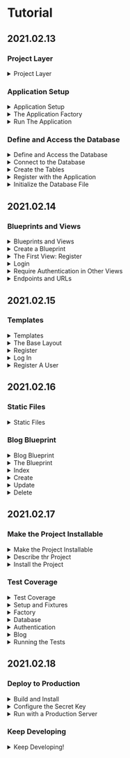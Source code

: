 # Tutorial

## 2021.02.13

### Project Layer

<details>

<summary>Project Layer</summary >

- Tutorial 프로젝트 디렉토리 내부 구조

  - flaskr/: 어플리케이션 소스와 파일을 보관할 파이썬 패키지

  - tests/: 테스트 모듈들을 보관할 디렉토리

  - venv/: 프로젝트를 위한 파이썬 가상환경

    - 이 프로젝트의 경우 ../venv/의 가상환경 사용한다.

</details>

### Application Setup

<details>

<summary>Application Setup</summary>

- Flask application은 Flask class의 인스턴스로 설정과 URL등이 모두 클래스에 등록되어있다.

- Flask 인스턴스를 글로벌하게 만드는 것은 프로젝트 규모가 커져가면서 문제를 야기할 수 있기 때문에 함수를 통해서 인스턴스를 생성할 것이다.

  - application factory

</details>

<details>

<summary>The Application Factory</summary>

- flaskr/__init__.py

  1) application factory를 포함한다.

  2) flaskr 디렉토리가 패키지임을 파이썬에게 알려준다.

  - create_app(): application factory function 및 application 기본 설정

</details>

<details>

<summary>Run The Application</summary>

- Flask 패키지의 최상위 디렉토리에서 application을 실행하도록 한다.

- For Linux and Mac:

```shell
$ export FLASK_APP=flaskr
$ export FLASK_ENV=development
$ flask run
```

</details>

### Define and Access the Database

<details>

<summary>Define and Access the Database</summary>

- 이 프로젝트에서는 SQLite DB를 사용한다.

- 파이썬은 SQLite를 지원하는 모듈 sqlite3를 지원한다.

- SQLite

  - python built-in module

  - 별도의 database server설정이 필요없어서 편하다.

  - 동시접속에서 성능 문제 있을 수 있지만, 작은 프로젝트에서는 문제 없다.

</details>

<details>

<summary>Connect to the Database</summary>

- database connection 생성

  - request에 의해서 connection 생성 후 response 반환 전에 close

- flaskr/db.py

  1) get_db(): g 객체에 접근해서 db 연결설정한다.

  2) close_db(): g 객체에 db 연결 존재하는 경우 종료한다.

</details>

<details>

<summary>Create the Tables</summary>

- SQLite에서 데이터는 table과 columns에 저장된다.

- Flaskr에서 사용자 정보는 user, 게시물은 post 테이블에 저장한다.

- flaskr/schema.sql

  - 테이블 생성

- flaskr/db.py

  1) init_db(): db 설정 초기화한다. db 연결 생성 및 테이블 생성.

  2) init_db_command(): init-db 명령어 설정.

</details>

<details>

<summary>Register with the Application</summary>

- close_db(), init_db_command() 함수는 application 인스턴스에 등록되어야 한다.

- flaskr/db.py

  1) init_db(): close_db, init_db_command 함수 등록

- flaskr/__init__.py

  1) create_app() 함수 하단에 db.init_app() 호출 추가

</details>

<details>

<summary>Initialize the Database File</summary>

- init-db 명령어가 app에 등록되어서 flask run과 같이 사용가능

```shell
$ flask init-db
Initialized the database.
```

- flaskr/instance dir 내부에 flask.sqlite 생성

</details>

## 2021.02.14

### Blueprints and Views

<details>

<summary>Blueprints and Views</summary>

- view function: application으로 온 요청에 대한 응답을 위한 코드

- request URL과 매칭하기 위해서 Flask는 pattern을 사용한다.

</details>

<details>

<summary>Create a Blueprint</summary>

- blueprint: 뷰와 관련된 코드들을 관리하는 방법

  - 뷰와 코드들을 application에 직접 등록하는 것이 아니라 blueprint에 등록하고 해당 blueprint가 factory function에서 app에 등록된다.

  - Flaskr's blueprint

    1) authentication function

    2) blog post function

- flaskr/auth.py

  1) Blueprint 객체 생성

- flaskr/__init.py__

  1) register_blueprint(): blueprint 객체 등록 - auth.bp

</details>

<details>

<summary>The First View: Register</summary>

- /auth/register에 접근 시 register 뷰 반환

- flaskr/auth.py

  1) register(): /auth/register URL 접근시에 사용자의 username, password를 입력받아 유효성 검사 후 등록한다.

</details>

<details>

<summary>Login</summary>

- flaskr/auth.py

  1) login(): user 정보 확인하여서 로그인 하는 함수. 로그인 후 session에 user_id 등록.

  2) load_logged_in_user(): app request에 대한 함수 실행전에 session을 확인하도록 하는 함수.

  3) logout(): session 정보 삭제하여서 로그아웃 처리.

</details>

<details>

<summary>Require Authentication in Other Views</summary>

- flaskr/auth.py

  1) login_require(): blog post 시에 사용자의 로그인 유무를 확인하는 함수.

</details>

<details>

<summary>Endpoints and URLs</summary>

- endpoint: view와 연결된 이름, URL로 view와 연결되는 이름.

</details>

## 2021.02.15

### Templates

<details>

<summary>Templates</summary>

- template file들은 flaskr 패키지 내부에 templates 디렉터리에 저장된다.

- template

  - statis data와 dynamic data를 위한 placeholder 등을 포함

- Jinja template

  - Flask는 Jinja template library  사용

  - Flask에서 Jinja template은 autoescape로 설정되어서 안전하다.

  - {{ .. }}: output to the final document

  - {% .. %}: control flow (if, for)

</details>

<details>

<summary>The Base Layout</summary>

- app의 각 화면은 각각의 HTML 구조 템플릿을 짜지않고, basic layout을 기반으로 확장하고 오버라이딩해서 사용한다.

- flaskr/templates/base.html

</details>

<details>

<summary>Register</summary>

- flaskr/templates/auth/register.html

</details>

<details>

<summary>Log In</summary>

- flaskr/templates/auth/login.html

</details>

<details>

<summary>Register A User</summary>

- <http://127.0.0.1:5000/auth/register> 과 <http://127.0.0.1:5000/auth/login> 접속

- form 입력하지 않고 register, login 버튼 클릭 시, 에러메시지 출력

  - flash()로 생성한 에러메시지 반환

</details>

## 2021.02.16

### Static Files

<details>

<summary>Static Files</summary>

- Flask는 flaskr/static 디렉토리 아래의 상대주소를 통해서 자동으로 static view들을 사용한다.

- base.html

```python
{{ url_for('static', filename='style.css') }}
```

- flaskr/static/style.css

</details>

### Blog Blueprint

<details>

<summary>Blog Blueprint</summary>

- blog

  - 모든 게시물 조회

  - 로그인한 사용자의 게시물 등록

  - 게시물 저자의 게시물 편집, 삭제

</details>

<details>

<summary>The Blueprint</summary>

- flaskr/blog.py

  1) Blueprint() 객체 생성

- flaskr/__init__.py

  1) blog blueprint, url rule 등록

</details>

<details>

<summary>Index</summary>

- 모든 게시물을 최신순으로 조회하는 화면

- flaskr/blog.py

  - index(): 게시물과 저자의 정보를 출력하는 화면

- flaskr/templates/blog/index.html

</details>

<details>

<summary>Create</summary>

- create view는 register view와 동일하게 동작한다.

- flaskr/blog.py

  1) create: 로그인한 사용자에 대해서 새로운 게시물 등록할 수 있도록 하는 함수

- flaskr/templates/blog/create.html

</details>

<details>

<summary>Update</summary>

- update와 delete는 게시물을 조회하여 사용자와 작성자 일치 여부의 확인이 필요하다.

- flaskr/blog.py

  1) get_post(): 게시물을 조회하여 존재여부, 작성자와 사용자 일치 여부를 확인하여 결과를 반환한다.

  2) update(): 게시물의 id를 입력받아서 해당 게시물을 update한다.

- flaskr/templates/blog/update.html

</details>

<details>

<summary>Delete</summary>

- delete view는 template 따로 존재하지 않는다.

- delete 버튼은 update 화면에 존재하고, 클릭 시 '/<id>/delete' URL로 접근.

- flaskr/blog.py

  1) delete(): 게시물 삭제 후 index 화면으로 이동

</details>

## 2021.02.17

### Make the Project Installable

<details>

<summary>Make the Project Installable</summary>

- project 배포가능하도록 설정.

- 다른 환경에서 해당 프로젝트를 설치하여서 동일하게 동작하도록 설정한다.

</details>

<details>

<summary>Describe thr Project</summary>

- setup.py

  1) 프로젝트, 파일 설명

- MANIFEST.in

  1) static files, templates, sql 등등 프로젝트 파일들을 설명한 파일

</details>

<details>

<summary>Install the Project</summary>

```shell
pip install -e
```

- pip가 setup.py 파일을 찾아서 해당 프로젝트를 editable 모드로 설치한다.

- pip list 명령어로 확인가능

- Tutorial directory가 아니어도 flask run 으로 실행가능

</details>

### Test Coverage

<details>

<summary>Test Coverage</summary>

- application unit code 작성

- pytest, coverage 설치

```shell
pip install pytest coverage
```

</details>

<details>

<summary>Setup and Fixtures</summary>

- test 코드들은 tests 디렉토리 아래에 위치한다.

  - tests 디렉토리는 package 디렉토리 내부가 아닌 동일 디렉토리에 위치한다.

- tests/conftest.py

  - fixtures: setup function

- 파이썬 모듈 내부의 모든 테스트, 테스트 함수들은 'test_'로 시작한다.

- tests/data.sql

  - test에서 사용할 데이터들을 삽입하는 sql

</details>

<details>

<summary>Factory</summary>

- tests/test_factory.py

</details>

<details>

<summary>Database</summary>

- tests/test_db.py

</details>

<details>

<summary>Authentication</summary>

- tests/conftest.py

- tests/test_auth.py

</details>

<details>

<summary>Blog</summary>

- tests/test_blog.py

</details>

<details>

<summary>Running the Tests</summary>

- setup.cfg

</details>

## 2021.02.18

### Deploy to Production

<details>

<summary>Build and Install</summary>

- wheel format - Python distribution

- dist 디렉토리 안에 whl파일 생성

```shell
$ pip install wheel
$ python setup.py bdist_wheel
$ pip install flaskr-1.0.0-py3-none-any.whl
# {project name}-{version}-{python tag} -{abi tag}-{platform tag}

# 새로운 환경의 경우 init 실행
$ export FLASK_APP=flaskr
$ flask init-db
```

- Tutorial_deploy 디렉토리에 배포

</details>

<details>

<summary>Configure the Secret Key</summary>

- secret key 생성

```shell
$ python -c 'import os; print(os.urandom(16))'
```

- venv/var/flaskr-instance/config.py 파일 설정

```python
SECRET_KEY = {생성된 KEY}
```

</details>

<details>

<summary>Run with a Production Server</summary>

- Waitress: production WSGI server

```shell
$ pip install waitress
$ waitress-serve --call 'flaskr:create_app'
```

</details>

### Keep Developing

<details>

<summary>Keep Developing!</summary>

- developing ideas

  - A detail view to show a single post. Click a post’s title to go to its page.

  - Like / unlike a post.

  - Comments.

  - Tags. Clicking a tag shows all the posts with that tag.

  - A search box that filters the index page by name.

  - Paged display. Only show 5 posts per page.

  - Upload an image to go along with a post.

  - Format posts using Markdown.

  - An RSS feed of new posts.

</details>
